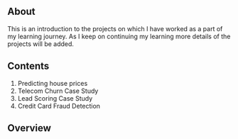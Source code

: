 ## About

This is an introduction to the projects on which I have worked as a part of my learning journey. As I keep on continuing my learning more details of the projects will be added.

## Contents

1. Predicting house prices
3. Telecom Churn Case Study
4. Lead Scoring Case Study
5. Credit Card Fraud Detection


## Overview

#### 
